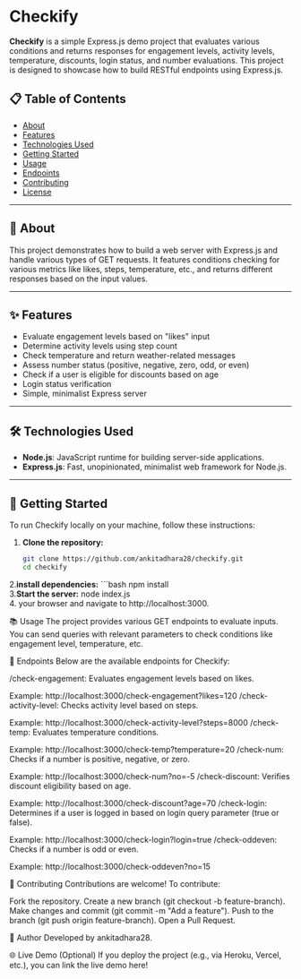 # Checkify

**Checkify** is a simple Express.js demo project that evaluates various conditions and returns responses for engagement levels, activity levels, temperature, discounts, login status, and number evaluations. This project is designed to showcase how to build RESTful endpoints using Express.js.

## 📋 Table of Contents
- [About](#about)
- [Features](#features)
- [Technologies Used](#technologies-used)
- [Getting Started](#getting-started)
- [Usage](#usage)
- [Endpoints](#endpoints)
- [Contributing](#contributing)
- [License](#license)

---

## 📖 About

This project demonstrates how to build a web server with Express.js and handle various types of GET requests. It features conditions checking for various metrics like likes, steps, temperature, etc., and returns different responses based on the input values.

---

## ✨ Features

- Evaluate engagement levels based on "likes" input
- Determine activity levels using step count
- Check temperature and return weather-related messages
- Assess number status (positive, negative, zero, odd, or even)
- Check if a user is eligible for discounts based on age
- Login status verification
- Simple, minimalist Express server

---

## 🛠️ Technologies Used

- **Node.js**: JavaScript runtime for building server-side applications.
- **Express.js**: Fast, unopinionated, minimalist web framework for Node.js.

---

## 🚀 Getting Started

To run Checkify locally on your machine, follow these instructions:

1. **Clone the repository:**
   ```bash
   git clone https://github.com/ankitadhara28/checkify.git
   cd checkify
2.**install dependencies:**
    ```bash
   npm install  
3.**Start the server:**
   node index.js  
4. your browser and navigate to http://localhost:3000.

📚 Usage
The project provides various GET endpoints to evaluate inputs. You can send queries with relevant parameters to check conditions like engagement level, temperature, etc.

🔗 Endpoints
Below are the available endpoints for Checkify:

/check-engagement: Evaluates engagement levels based on likes.

Example: http://localhost:3000/check-engagement?likes=120
/check-activity-level: Checks activity level based on steps.

Example: http://localhost:3000/check-activity-level?steps=8000
/check-temp: Evaluates temperature conditions.

Example: http://localhost:3000/check-temp?temperature=20
/check-num: Checks if a number is positive, negative, or zero.

Example: http://localhost:3000/check-num?no=-5
/check-discount: Verifies discount eligibility based on age.

Example: http://localhost:3000/check-discount?age=70
/check-login: Determines if a user is logged in based on login query parameter (true or false).

Example: http://localhost:3000/check-login?login=true
/check-oddeven: Checks if a number is odd or even.

Example: http://localhost:3000/check-oddeven?no=15

🤝 Contributing
Contributions are welcome! To contribute:

Fork the repository.
Create a new branch (git checkout -b feature-branch).
Make changes and commit (git commit -m "Add a feature").
Push to the branch (git push origin feature-branch).
Open a Pull Request.

🌟 Author
Developed by ankitadhara28.

🌐 Live Demo (Optional)
If you deploy the project (e.g., via Heroku, Vercel, etc.), you can link the live demo here!
